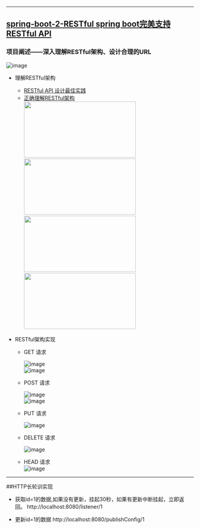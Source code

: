 ----
## [spring-boot-2-RESTful spring boot完美支持RESTful API](https://github.com/timebusker/spring-boot/tree/master/spring-boot-2-RESTful/)

### 项目阐述——深入理解RESTful架构、设计合理的URL
   ![image](https://github.com/timebusker/spring-boot/raw/master/static/spring-boot-2-RESTful/restful-api.png?raw=true)
 
 + 理解RESTful架构</br>
   * [RESTful API 设计最佳实践](http://www.csdn.net/article/2013-06-13/2815744-RESTful-API)</br>
   * [正确理解RESTful架构](http://note.youdao.com/share/?id=10ab604134fda6249816c6a718a58c93&type=note#/)</br>
     <img src="https://github.com/timebusker/spring-boot/raw/master/static/spring-boot-2-RESTful/get.png?raw=true" width=300 height=150/> &nbsp;&nbsp;&nbsp;
	 <img src="https://github.com/timebusker/spring-boot/raw/master/static/spring-boot-2-RESTful/post.png?raw=true" width=300 height=150/> 
	 <img src="https://github.com/timebusker/spring-boot/raw/master/static/spring-boot-2-RESTful/put.png?raw=true" width=300 height=150/> &nbsp;&nbsp;&nbsp;
	 <img src="https://github.com/timebusker/spring-boot/raw/master/static/spring-boot-2-RESTful/delete.png?raw=true" width=300 height=150/>
	 
   
 + RESTful架构实现</br>
    * GET 请求</br>
         
		 ![image](https://github.com/timebusker/spring-boot/raw/master/static/spring-boot-2-RESTful/get-all.png?raw=true)</br>
		 ![image](https://github.com/timebusker/spring-boot/raw/master/static/spring-boot-2-RESTful/get-one.png?raw=true)</br>
		 
    * POST 请求</br>
         
		 ![image](https://github.com/timebusker/spring-boot/raw/master/static/spring-boot-2-RESTful/add-post.png?raw=true)</br>
		 ![image](https://github.com/timebusker/spring-boot/raw/master/static/spring-boot-2-RESTful/insert-post.png?raw=true)</br>
	
    * PUT 请求</br>
         
		 ![image](https://github.com/timebusker/spring-boot/raw/master/static/spring-boot-2-RESTful/update-put.png?raw=true)</br>
		 
    * DELETE 请求</br>
         
		 ![image](https://github.com/timebusker/spring-boot/raw/master/static/spring-boot-2-RESTful/delete-one.png?raw=true)</br>

    * HEAD 请求</br>
         ![image](https://github.com/timebusker/spring-boot/raw/master/static/spring-boot-2-RESTful/head.png?raw=true)</br>
		 
		 
----

##HTTP长轮训实现

 - 获取id=1的数据,如果没有更新，挂起30秒，如果有更新中断挂起，立即返回。
    http://localhost:8080/listener/1
    
 - 更新id=1的数据
http://localhost:8080/publishConfig/1
